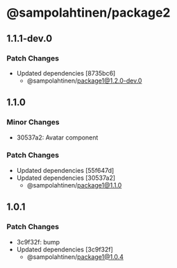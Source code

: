 # @sampolahtinen/package2

## 1.1.1-dev.0

### Patch Changes

- Updated dependencies [8735bc6]
  - @sampolahtinen/package1@1.2.0-dev.0

## 1.1.0

### Minor Changes

- 30537a2: Avatar component

### Patch Changes

- Updated dependencies [55f647d]
- Updated dependencies [30537a2]
  - @sampolahtinen/package1@1.1.0

## 1.0.1

### Patch Changes

- 3c9f32f: bump
- Updated dependencies [3c9f32f]
  - @sampolahtinen/package1@1.0.4
